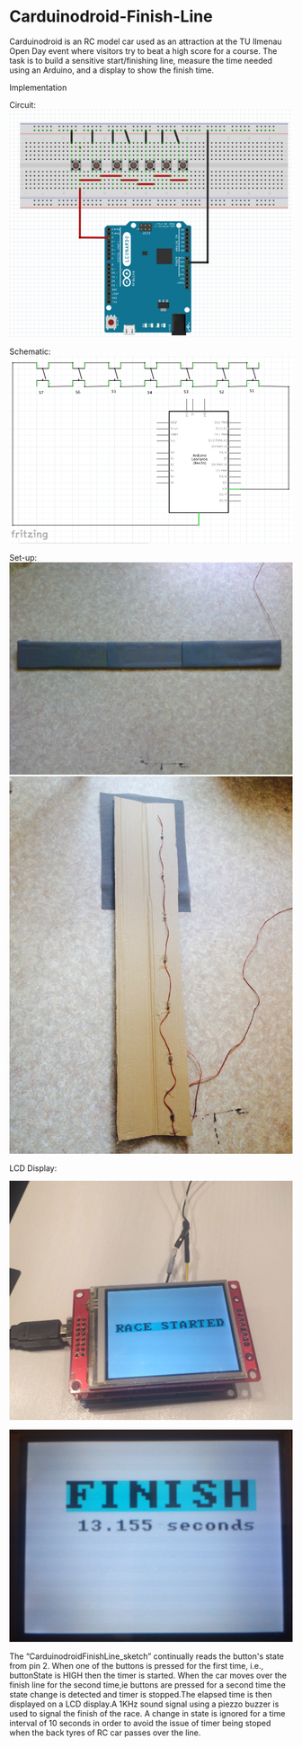 # Carduinodroid-Finish-Line

Carduinodroid is an RC model car used as an attraction at the TU Ilmenau Open Day event where visitors try to beat a high score for a course. The task is to build a sensitive start/finishing line, measure the time needed using an Arduino, and a display to show the finish time. 


Implementation 

Circuit:
![Circuit](https://github.com/bthara/Carduinodroid-Finish-Line/blob/master/CarduinodroidFinishLinePrototype_fritzing.png)

Schematic:
![Schematic](https://github.com/bthara/Carduinodroid-Finish-Line/blob/master/CarduinodroidFinishLinePrototype_schematic.png)

Set-up:
![First prototype set-up](https://github.com/bthara/Carduinodroid-Finish-Line/blob/master/CarduinodroidPrototype_img1.jpg)
![First prototype set-up 2](https://github.com/bthara/Carduinodroid-Finish-Line/blob/master/CarduinodroidPrototype_img2.JPG)

LCD Display:

![LCD Display-2](https://github.com/bthara/Carduinodroid-Finish-Line/blob/master/racestarted.JPG)

![LCD Display-2](https://github.com/bthara/Carduinodroid-Finish-Line/blob/master/racefinish.JPG)


The “CarduinodroidFinishLine_sketch” continually reads the button's state from pin 2. When one of the buttons is pressed for the first time, i.e., buttonState is HIGH then the timer is started. When the car moves over the finish line for the second time,ie buttons are pressed for a second time the state change is detected and timer is stopped.The elapsed time is then displayed on a LCD display.A 1KHz sound signal using a piezzo buzzer is used to signal the finish of the race.
A change in state is ignored for a time interval of 10 seconds in order to avoid the issue of timer being stoped when the back tyres of RC car passes over the line.






